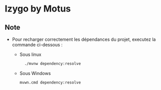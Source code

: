 # Izygo by Motus

## Note

- Pour recharger correctement les dépendances du projet, executez la commande ci-dessous :
  - Sous linux

    ``` bash
      ./mvnw dependency:resolve
    ```

  - Sous Windows

    ```bash
    mvwn.cmd dependency:resolve
    ```
